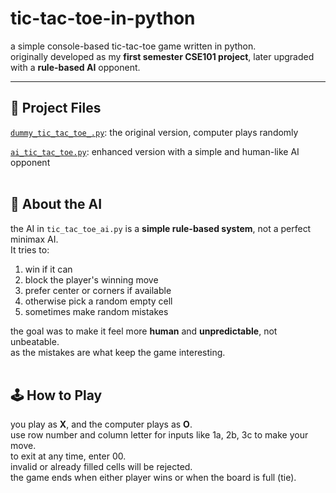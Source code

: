 # tic-tac-toe-in-python

a simple console-based tic-tac-toe game written in python.  
originally developed as my **first semester CSE101 project**, later upgraded with a **rule-based AI** opponent.

---

## 📂 Project Files
[`dummy_tic_tac_toe_.py`](./dummy_tic_tac_toe.py): the original version, computer plays randomly 

[`ai_tic_tac_toe.py`](./ai_tic_tac_toe.py): enhanced version with a simple and human-like AI opponent
<br><br>
## 🧠 About the AI

the AI in `tic_tac_toe_ai.py` is a **simple rule-based system**, not a perfect minimax AI.  
It tries to:
1. win if it can
2. block the player's winning move
3. prefer center or corners if available
4. otherwise pick a random empty cell
5. sometimes make random mistakes

the goal was to make it feel more **human** and **unpredictable**, not unbeatable.  
as the mistakes are what keep the game interesting.
<br><br>
## 🕹️ How to Play

you play as **X**, and the computer plays as **O**.  
use row number and column letter for inputs like 1a, 2b, 3c to make your move.  
to exit at any time, enter 00.  
invalid or already filled cells will be rejected.  
the game ends when either player wins or when the board is full (tie).  

